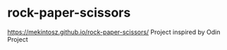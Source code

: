 # rock-paper-scissors
https://mekintosz.github.io/rock-paper-scissors/
Project inspired by Odin Project
